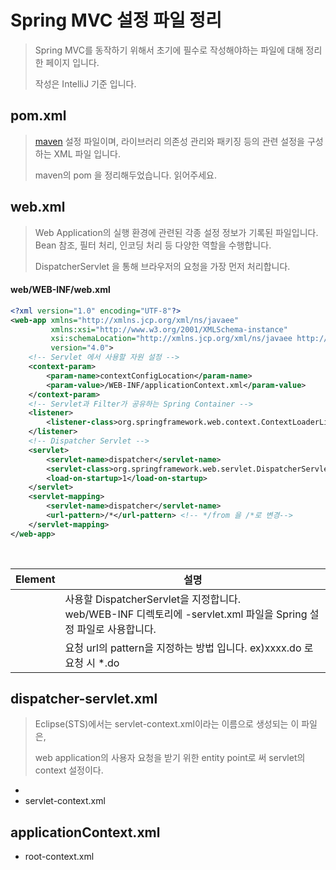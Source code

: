 # Spring MVC 설정 파일 정리

> Spring MVC를 동작하기 위해서 초기에 필수로 작성해야하는 파일에 대해 정리한 페이지 입니다.
>
> 작성은 IntelliJ 기준 입니다.





## pom.xml

> [maven](https://github.com/PCloud63514/WebProject-Learn/blob/master/BackEnd/1.Maven%20%EC%86%8C%EA%B0%9C.md) 설정 파일이며, 라이브러리 의존성 관리와 패키징 등의 관련 설정을 구성하는 XML 파일 입니다.
>
> maven의 pom 을 정리해두었습니다. 읽어주세요.

  

## web.xml

> Web Application의 실행 환경에 관련된 각종 설정 정보가 기록된 파일입니다.  Bean 참조, 필터 처리, 인코딩 처리 등 다양한 역할을 수행합니다.
>
> DispatcherServlet 을 통해 브라우저의 요청을 가장 먼저 처리합니다.

   

#### web/WEB-INF/web.xml

```xml
<?xml version="1.0" encoding="UTF-8"?>
<web-app xmlns="http://xmlns.jcp.org/xml/ns/javaee"
         xmlns:xsi="http://www.w3.org/2001/XMLSchema-instance"
         xsi:schemaLocation="http://xmlns.jcp.org/xml/ns/javaee http://xmlns.jcp.org/xml/ns/javaee/web-app_4_0.xsd"
         version="4.0">
    <!-- Servlet 에서 사용할 자원 설정 -->
    <context-param>
        <param-name>contextConfigLocation</param-name>
        <param-value>/WEB-INF/applicationContext.xml</param-value>
    </context-param>
    <!-- Servlet과 Filter가 공유하는 Spring Container -->
    <listener>
        <listener-class>org.springframework.web.context.ContextLoaderListener</listener-class>
    </listener>
    <!-- Dispatcher Servlet -->
    <servlet>
        <servlet-name>dispatcher</servlet-name>
        <servlet-class>org.springframework.web.servlet.DispatcherServlet</servlet-class>
        <load-on-startup>1</load-on-startup>
    </servlet>
    <servlet-mapping>
        <servlet-name>dispatcher</servlet-name> 
        <url-pattern>/*</url-pattern> <!-- */from 을 /*로 변경-->
    </servlet-mapping>
</web-app>
```

​    

| Element           | 설명                                                         |
| ----------------- | ------------------------------------------------------------ |
| <servlet>         | 사용할 DispatcherServlet을 지정합니다. <br />web/WEB-INF 디렉토리에 <servlet-name>-servlet.xml 파일을 Spring 설정 파일로 사용합니다. |
| <servlet-mapping> | 요청 url의 pattern을 지정하는 방법 입니다. ex)xxxx.do 로 요청 시 *.do |





## dispatcher-servlet.xml

> Eclipse(STS)에서는 servlet-context.xml이라는 이름으로 생성되는 이 파일은,
>
> web application의 사용자 요청을 받기 위한 entity point로 써 servlet의 context 설정이다.

- 
- servlet-context.xml







## applicationContext.xml

- root-context.xml



